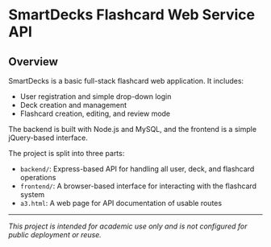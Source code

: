 # SmartDecks Flashcard Web Service API

## Overview

SmartDecks is a basic full-stack flashcard web application. It includes:

- User registration and simple drop-down login
- Deck creation and management
- Flashcard creation, editing, and review mode

The backend is built with Node.js and MySQL, and the frontend is a simple jQuery-based interface.

The project is split into three parts:
- `backend/`: Express-based API for handling all user, deck, and flashcard operations
- `frontend/`: A browser-based interface for interacting with the flashcard system
- `a3.html`: A web page for API documentation of usable routes

---

*This project is intended for academic use only and is not configured for public deployment or reuse.*